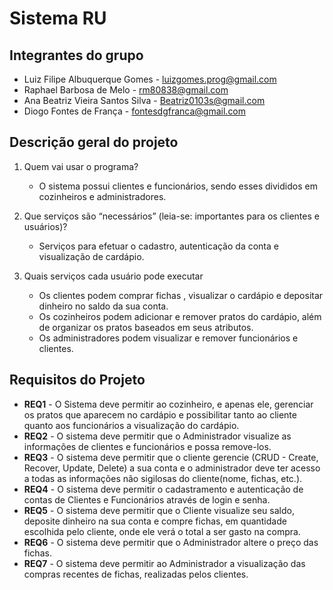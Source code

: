 # Sistema RU

## Integrantes do grupo

* Luiz Filipe Albuquerque Gomes - luizgomes.prog@gmail.com
* Raphael Barbosa de Melo - rm80838@gmail.com
* Ana Beatriz Vieira Santos Silva - Beatriz0103s@gmail.com
* Diogo Fontes de França - fontesdgfranca@gmail.com

## Descrição geral do projeto

1. Quem vai usar o programa?

      - O sistema possui clientes e funcionários, sendo esses divididos em cozinheiros e administradores.

2. Que serviços são “necessários” (leia-se: importantes para os clientes e usuários)?

      - Serviços para efetuar o cadastro, autenticação da conta e visualização de cardápio.

3. Quais serviços cada usuário pode executar

      - Os clientes podem comprar fichas , visualizar o cardápio e depositar dinheiro no saldo da sua conta.<br />
      - Os cozinheiros podem adicionar e remover pratos do cardápio, além de organizar os pratos baseados em seus atributos.<br />
      - Os administradores podem visualizar e remover funcionários e clientes.
  
## Requisitos do Projeto

* **REQ1** - O Sistema deve permitir ao cozinheiro, e apenas ele, gerenciar os pratos que aparecem no cardápio e possibilitar tanto ao cliente quanto aos funcionários a visualização do cardápio.
* **REQ2** - O sistema deve permitir que o Administrador visualize as informações de clientes e funcionários e possa remove-los.
* **REQ3** - O sistema deve permitir que o cliente gerencie (CRUD - Create, Recover, Update, Delete) a sua conta e o administrador deve ter acesso a todas as informações não sigilosas do cliente(nome, fichas, etc.).
* **REQ4** - O sistema deve permitir o cadastramento e autenticação de contas de Clientes e Funcionários através de login e senha.
* **REQ5** - O sistema deve permitir que o Cliente visualize seu saldo, deposite dinheiro na sua conta e compre fichas, em quantidade escolhida pelo cliente, onde ele verá o total a ser gasto na compra.
* **REQ6** - O sistema deve permitir que o Administrador altere o preço das fichas.
* **REQ7** - O sistema deve permitir ao Administrador a visualização das compras recentes de fichas, realizadas pelos clientes.
<pre />


